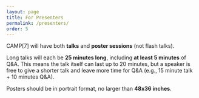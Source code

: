 ```yaml
---
layout: page
title: For Presenters
permalink: /presenters/
order: 5
---
```


CAMP[7] will have both **talks** and **poster sessions** (not flash talks).

Long talks will each be **25 minutes long**, including **at least 5 minutes** of Q&A. This means the talk itself can last up to 20 minutes, but a speaker is free to give a shorter talk and leave more time for Q&A (e.g., 15 minute talk + 10 minutes Q&A).

Posters should be in portrait format, no larger than **48x36 inches**.